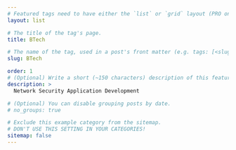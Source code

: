 ```yaml
---
# Featured tags need to have either the `list` or `grid` layout (PRO only).
layout: list

# The title of the tag's page.
title: BTech

# The name of the tag, used in a post's front matter (e.g. tags: [<slug>]).
slug: BTech

order: 1
# (Optional) Write a short (~150 characters) description of this featured tag.
description: >
  Network Security Application Development

# (Optional) You can disable grouping posts by date.
# no_groups: true

# Exclude this example category from the sitemap.
# DON'T USE THIS SETTING IN YOUR CATEGORIES!
sitemap: false
---
```

